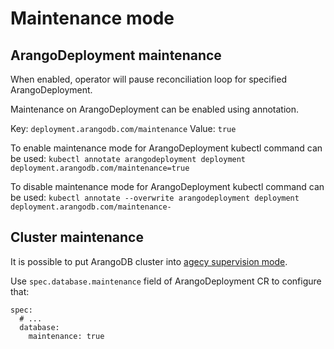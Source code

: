 # Maintenance mode

## ArangoDeployment maintenance

When enabled, operator will pause reconciliation loop for specified ArangoDeployment.

Maintenance on ArangoDeployment can be enabled using annotation.

Key: `deployment.arangodb.com/maintenance`
Value: `true`

To enable maintenance mode for ArangoDeployment kubectl command can be used:
`kubectl annotate arangodeployment deployment deployment.arangodb.com/maintenance=true`

To disable maintenance mode for ArangoDeployment kubectl command can be used:
`kubectl annotate --overwrite arangodeployment deployment deployment.arangodb.com/maintenance-`

## Cluster maintenance

It is possible to put ArangoDB cluster into [agecy supervision mode](https://docs.arangodb.com/3.11/develop/http/cluster/#maintenance).

Use `spec.database.maintenance` field of ArangoDeployment CR to configure that:
```
spec:
  # ...
  database:
    maintenance: true

```
